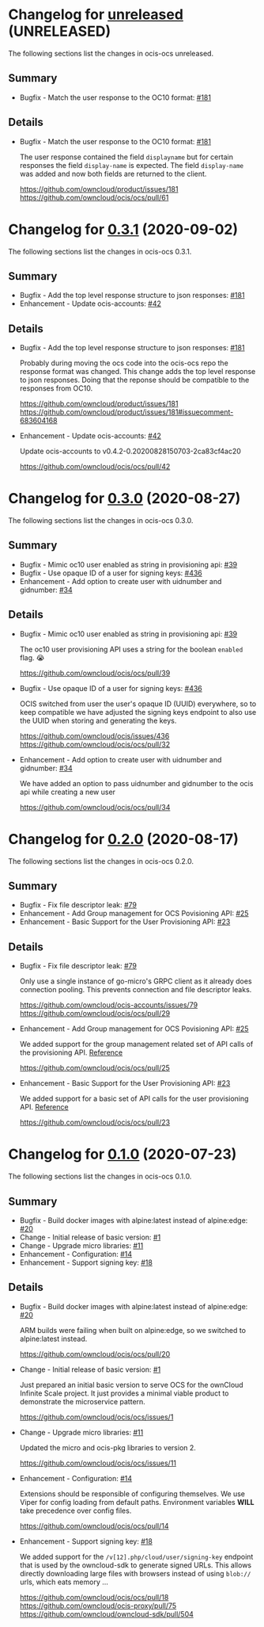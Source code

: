 # Changelog for [unreleased] (UNRELEASED)

The following sections list the changes in ocis-ocs unreleased.

[unreleased]: https://github.com/owncloud/ocis/ocs/compare/v0.3.1...master

## Summary

* Bugfix - Match the user response to the OC10 format: [#181](https://github.com/owncloud/product/issues/181)

## Details

* Bugfix - Match the user response to the OC10 format: [#181](https://github.com/owncloud/product/issues/181)

   The user response contained the field `displayname` but for certain responses the field
   `display-name` is expected. The field `display-name` was added and now both fields are
   returned to the client.

   https://github.com/owncloud/product/issues/181
   https://github.com/owncloud/ocis/ocs/pull/61

# Changelog for [0.3.1] (2020-09-02)

The following sections list the changes in ocis-ocs 0.3.1.

[0.3.1]: https://github.com/owncloud/ocis/ocs/compare/v0.3.0...v0.3.1

## Summary

* Bugfix - Add the top level response structure to json responses: [#181](https://github.com/owncloud/product/issues/181)
* Enhancement - Update ocis-accounts: [#42](https://github.com/owncloud/ocis/ocs/pull/42)

## Details

* Bugfix - Add the top level response structure to json responses: [#181](https://github.com/owncloud/product/issues/181)

   Probably during moving the ocs code into the ocis-ocs repo the response format was changed.
   This change adds the top level response to json responses. Doing that the reponse should be
   compatible to the responses from OC10.

   https://github.com/owncloud/product/issues/181
   https://github.com/owncloud/product/issues/181#issuecomment-683604168


* Enhancement - Update ocis-accounts: [#42](https://github.com/owncloud/ocis/ocs/pull/42)

   Update ocis-accounts to v0.4.2-0.20200828150703-2ca83cf4ac20

   https://github.com/owncloud/ocis/ocs/pull/42

# Changelog for [0.3.0] (2020-08-27)

The following sections list the changes in ocis-ocs 0.3.0.

[0.3.0]: https://github.com/owncloud/ocis/ocs/compare/v0.2.0...v0.3.0

## Summary

* Bugfix - Mimic oc10 user enabled as string in provisioning api: [#39](https://github.com/owncloud/ocis/ocs/pull/39)
* Bugfix - Use opaque ID of a user for signing keys: [#436](https://github.com/owncloud/ocis/issues/436)
* Enhancement - Add option to create user with uidnumber and gidnumber: [#34](https://github.com/owncloud/ocis/ocs/pull/34)

## Details

* Bugfix - Mimic oc10 user enabled as string in provisioning api: [#39](https://github.com/owncloud/ocis/ocs/pull/39)

   The oc10 user provisioning API uses a string for the boolean `enabled` flag. 😭

   https://github.com/owncloud/ocis/ocs/pull/39


* Bugfix - Use opaque ID of a user for signing keys: [#436](https://github.com/owncloud/ocis/issues/436)

   OCIS switched from user the user's opaque ID (UUID) everywhere, so to keep compatible we have
   adjusted the signing keys endpoint to also use the UUID when storing and generating the keys.

   https://github.com/owncloud/ocis/issues/436
   https://github.com/owncloud/ocis/ocs/pull/32


* Enhancement - Add option to create user with uidnumber and gidnumber: [#34](https://github.com/owncloud/ocis/ocs/pull/34)

   We have added an option to pass uidnumber and gidnumber to the ocis api while creating a new user

   https://github.com/owncloud/ocis/ocs/pull/34

# Changelog for [0.2.0] (2020-08-17)

The following sections list the changes in ocis-ocs 0.2.0.

[0.2.0]: https://github.com/owncloud/ocis/ocs/compare/v0.1.0...v0.2.0

## Summary

* Bugfix - Fix file descriptor leak: [#79](https://github.com/owncloud/ocis-accounts/issues/79)
* Enhancement - Add Group management for OCS Povisioning API: [#25](https://github.com/owncloud/ocis/ocs/pull/25)
* Enhancement - Basic Support for the User Provisioning API: [#23](https://github.com/owncloud/ocis/ocs/pull/23)

## Details

* Bugfix - Fix file descriptor leak: [#79](https://github.com/owncloud/ocis-accounts/issues/79)

   Only use a single instance of go-micro's GRPC client as it already does connection pooling.
   This prevents connection and file descriptor leaks.

   https://github.com/owncloud/ocis-accounts/issues/79
   https://github.com/owncloud/ocis/ocs/pull/29


* Enhancement - Add Group management for OCS Povisioning API: [#25](https://github.com/owncloud/ocis/ocs/pull/25)

   We added support for the group management related set of API calls of the provisioning API.
   [Reference](https://doc.owncloud.com/server/admin_manual/configuration/user/user_provisioning_api.html)

   https://github.com/owncloud/ocis/ocs/pull/25


* Enhancement - Basic Support for the User Provisioning API: [#23](https://github.com/owncloud/ocis/ocs/pull/23)

   We added support for a basic set of API calls for the user provisioning API.
   [Reference](https://doc.owncloud.com/server/admin_manual/configuration/user/user_provisioning_api.html)

   https://github.com/owncloud/ocis/ocs/pull/23

# Changelog for [0.1.0] (2020-07-23)

The following sections list the changes in ocis-ocs 0.1.0.

[0.1.0]: https://github.com/owncloud/ocis/ocs/compare/acd6d6e7f59d1a44bcedb4dd60564910b474c38a...v0.1.0

## Summary

* Bugfix - Build docker images with alpine:latest instead of alpine:edge: [#20](https://github.com/owncloud/ocis/ocs/pull/20)
* Change - Initial release of basic version: [#1](https://github.com/owncloud/ocis/ocs/issues/1)
* Change - Upgrade micro libraries: [#11](https://github.com/owncloud/ocis/ocs/issues/11)
* Enhancement - Configuration: [#14](https://github.com/owncloud/ocis/ocs/pull/14)
* Enhancement - Support signing key: [#18](https://github.com/owncloud/ocis/ocs/pull/18)

## Details

* Bugfix - Build docker images with alpine:latest instead of alpine:edge: [#20](https://github.com/owncloud/ocis/ocs/pull/20)

   ARM builds were failing when built on alpine:edge, so we switched to alpine:latest instead.

   https://github.com/owncloud/ocis/ocs/pull/20


* Change - Initial release of basic version: [#1](https://github.com/owncloud/ocis/ocs/issues/1)

   Just prepared an initial basic version to serve OCS for the ownCloud Infinite Scale project. It
   just provides a minimal viable product to demonstrate the microservice pattern.

   https://github.com/owncloud/ocis/ocs/issues/1


* Change - Upgrade micro libraries: [#11](https://github.com/owncloud/ocis/ocs/issues/11)

   Updated the micro and ocis-pkg libraries to version 2.

   https://github.com/owncloud/ocis/ocs/issues/11


* Enhancement - Configuration: [#14](https://github.com/owncloud/ocis/ocs/pull/14)

   Extensions should be responsible of configuring themselves. We use Viper for config loading
   from default paths. Environment variables **WILL** take precedence over config files.

   https://github.com/owncloud/ocis/ocs/pull/14


* Enhancement - Support signing key: [#18](https://github.com/owncloud/ocis/ocs/pull/18)

   We added support for the `/v[12].php/cloud/user/signing-key` endpoint that is used by the
   owncloud-sdk to generate signed URLs. This allows directly downloading large files with
   browsers instead of using `blob://` urls, which eats memory ...

   https://github.com/owncloud/ocis/ocs/pull/18
   https://github.com/owncloud/ocis-proxy/pull/75
   https://github.com/owncloud/owncloud-sdk/pull/504

